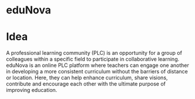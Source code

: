 # eduNova
# Idea
A professional learning community (PLC) is an opportunity for a group of colleagues within a specific field to  participate in collaborative learning. eduNova is an online PLC platform where teachers can engage one another in developing a more consistent curriculum without the barriers of distance or location. Here, they can help enhance curriculum, share visions, contribute and encourage each other with the ultimate purpose of improving education.
